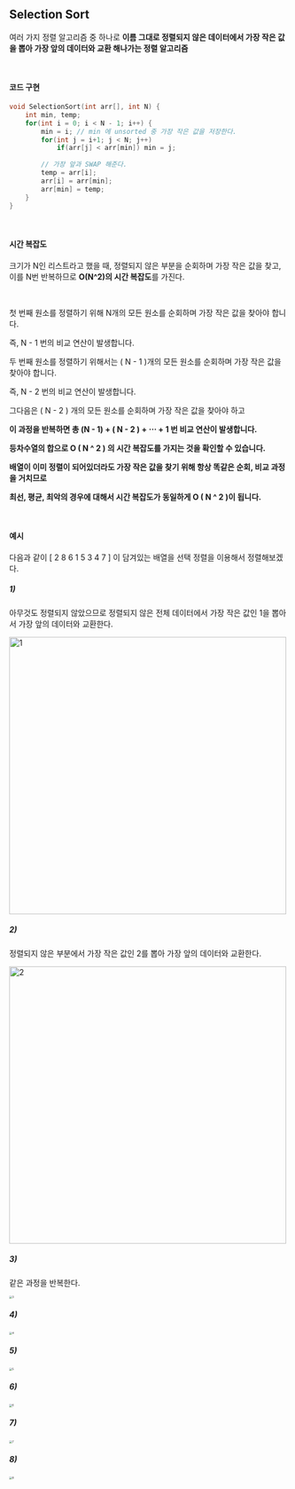 ## Selection Sort

여러 가지 정렬 알고리즘 중 하나로 **이름 그대로 정렬되지 않은 데이터에서 가장 작은 값을 뽑아 가장 앞의 데이터와 교환 해나가는 정렬 알고리즘** 

<br>

#### 코드 구현

```c++
void SelectionSort(int arr[], int N) {
    int min, temp;
    for(int i = 0; i < N - 1; i++) {
        min = i; // min 에 unsorted 중 가장 작은 값을 저장한다.
        for(int j = i+1; j < N; j++) 
            if(arr[j] < arr[min]) min = j;
        
        // 가장 앞과 SWAP 해준다.
        temp = arr[i];
        arr[i] = arr[min];
        arr[min] = temp;
    }
}
```

<br>

#### 시간 복잡도

크기가 N인 리스트라고 했을 때, 정렬되지 않은 부분을 순회하며 가장 작은 값을 찾고, 이를 N번 반복하므로 **O(N^2)의 시간 복잡도**를 가진다.

<br>

첫 번째 원소를 정렬하기 위해 N개의 모든 원소를 순회하며 가장 작은 값을 찾아야 합니다. 

즉, N - 1 번의 비교 연산이 발생합니다. 

두 번째 원소를 정렬하기 위해서는 ( N - 1 )개의 모든 원소를 순회하며 가장 작은 값을 찾아야 합니다.

즉, N - 2 번의 비교 연산이 발생합니다.

그다음은 ( N - 2 ) 개의 모든 원소를 순회하며 가장 작은 값을 찾아야 하고

**이 과정을 반복하면 총 (N - 1) + ( N - 2 ) + ⋯ + 1 번 비교 연산이 발생합니다.**

**등차수열의 합으로 O ( N ^ 2 ) 의 시간 복잡도를 가지는 것을 확인할 수 있습니다.**

**배열이 이미 정렬이 되어있더라도 가장 작은 값을 찾기 위해 항상 똑같은 순회, 비교 과정을 거치므로**

**최선, 평균, 최악의 경우에 대해서 시간 복잡도가 동일하게 O ( N ^ 2 )이 됩니다.**

<br>

#### 예시

다음과 같이 [ 2 8 6 1 5 3 4 7 ] 이 담겨있는 배열을 선택 정렬을 이용해서 정렬해보겠다.

##### 1)

아무것도 정렬되지 않았으므로 정렬되지 않은 전체 데이터에서 가장 작은 값인 1을 뽑아서 가장 앞의 데이터와 교환한다.

<img src="https://user-images.githubusercontent.com/59816811/104181580-6a282780-5452-11eb-973f-ef76d57d6402.png" alt="1" width="500" />

<br>

##### 2)

정렬되지 않은 부분에서 가장 작은 값인 2를 뽑아 가장 앞의 데이터와 교환한다.

<img src="https://user-images.githubusercontent.com/59816811/104181583-6bf1eb00-5452-11eb-8800-3fe792ace6e0.png" alt="2" width="500" />

##### 3)

같은 과정을 반복한다.

<img src="https://user-images.githubusercontent.com/59816811/104181585-6d231800-5452-11eb-9aba-e004b1d8502b.png" alt="3" style="zoom: 33%;" />

##### 4)

<img src="https://user-images.githubusercontent.com/59816811/104181587-6e544500-5452-11eb-8639-b4153f50db97.png" alt="4" style="zoom: 33%;" />

##### 5)

<img src="https://user-images.githubusercontent.com/59816811/104181596-6f857200-5452-11eb-86df-7873333cdaaa.png" alt="5" style="zoom: 33%;" />

##### 6)

<img src="https://user-images.githubusercontent.com/59816811/104181603-71e7cc00-5452-11eb-87ed-70583c0c2bfe.png" alt="6" style="zoom: 33%;" />

##### 7)

<img src="https://user-images.githubusercontent.com/59816811/104181609-72806280-5452-11eb-80b8-79191d925f94.png" alt="7" style="zoom: 33%;" />

##### 8)

<img src="https://user-images.githubusercontent.com/59816811/104181612-73b18f80-5452-11eb-89f0-4bd77b70747a.png" alt="8" style="zoom: 33%;" />


